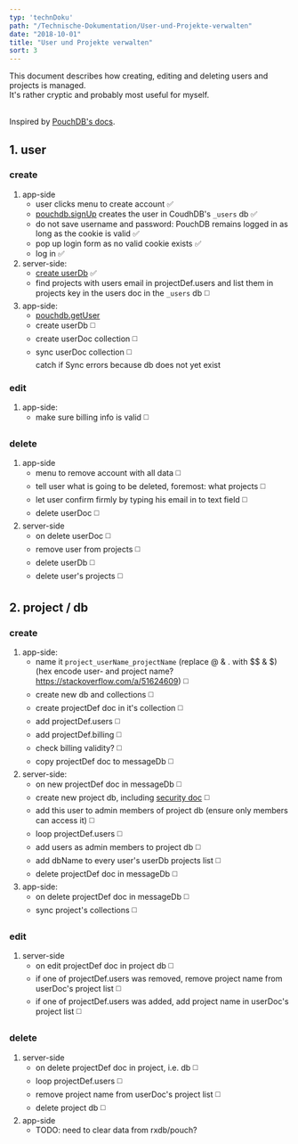```yaml
---
typ: 'technDoku'
path: "/Technische-Dokumentation/User-und-Projekte-verwalten"
date: "2018-10-01"
title: "User und Projekte verwalten"
sort: 3
---
```


This document describes how creating, editing and deleting users and projects is managed.<br/>
It's rather cryptic and probably most useful for myself.<br/><br/>

Inspired by [PouchDB's docs](https://github.com/pouchdb-community/pouchdb-authentication/blob/master/docs/recipes.md#some-people-can-read-some-docs-some-people-can-write-those-same-docs).

## 1. user
### create
1. app-side
   * user clicks menu to create account :white_check_mark:
   * [pouchdb.signUp](https://github.com/pouchdb-community/pouchdb-authentication/blob/master/docs/api.md#dbsignupusername-password--options--callback) creates the user in CoudhDB's `_users` db :white_check_mark:
   * do not save username and password: PouchDB remains logged in as long as the cookie is valid :white_check_mark:
   * pop up login form as no valid cookie exists :white_check_mark:
   * log in :white_check_mark:
2. server-side:
   * [create userDb](http://docs.couchdb.org/en/stable/config/couch-peruser.html) :white_check_mark:
   * find projects with users email in projectDef.users and list them in projects key in the users doc in the `_users` db :white_medium_square:
3. app-side:
   * [pouchdb.getUser](https://github.com/pouchdb-community/pouchdb-authentication/blob/master/docs/api.md#dbgetuserusername--opts-callback)
   * create userDb :white_medium_square:
   * create userDoc collection :white_medium_square:
   * sync userDoc collection :white_medium_square:<br/>
      catch if Sync errors because db does not yet exist

### edit
1. app-side:
   * make sure billing info is valid :white_medium_square:

### delete
1. app-side
   * menu to remove account with all data :white_medium_square:
   * tell user what is going to be deleted, foremost: what projects :white_medium_square:
   * let user confirm firmly by typing his email in to text field :white_medium_square:
   * delete userDoc :white_medium_square:
2. server-side
   * on delete userDoc :white_medium_square:
   * remove user from projects :white_medium_square:
   * delete userDb :white_medium_square:
   * delete user's projects :white_medium_square:

## 2. project / db
### create
1. app-side:
   * name it `project_userName_projectName` (replace @ & . with $$ & $) (hex encode user- and project name? https://stackoverflow.com/a/51624609) :white_medium_square:
   * create new db and collections :white_medium_square:
   * create projectDef doc in it's collection :white_medium_square:
   * add projectDef.users :white_medium_square:
   * add projectDef.billing :white_medium_square:
   * check billing validity? :white_medium_square:
   * copy projectDef doc to messageDb :white_medium_square:
2. server-side:
   * on new projectDef doc in messageDb :white_medium_square:
   * create new project db, including [security doc](http://docs.couchdb.org/en/latest/api/database/security.html) :white_medium_square:
   * add this user to admin members of project db (ensure only members can access it) :white_medium_square:
   * loop projectDef.users :white_medium_square:
   * add users as admin members to project db :white_medium_square:
   * add dbName to every user's userDb projects list :white_medium_square:
   * delete projectDef doc in messageDb :white_medium_square:
3. app-side:
   * on delete projectDef doc in messageDb :white_medium_square:
   * sync project's collections :white_medium_square:

### edit
1. server-side
   * on edit projectDef doc in project db :white_medium_square:
   * if one of projectDef.users was removed, remove project name from userDoc's project list :white_medium_square:
   * if one of projectDef.users was added, add project name in userDoc's project list :white_medium_square:

### delete
1. server-side
   * on delete projectDef doc in project, i.e. db :white_medium_square:
   * loop projectDef.users :white_medium_square:
   * remove project name from userDoc's project list :white_medium_square:
   * delete project db :white_medium_square:
2. app-side
   * TODO: need to clear data from rxdb/pouch?